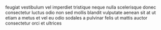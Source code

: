 feugiat vestibulum vel imperdiet tristique neque nulla scelerisque donec
consectetur luctus odio non sed mollis blandit vulputate aenean sit at ut etiam
a metus et vel eu odio sodales a pulvinar felis ut mattis auctor consectetur
orci et ultrices